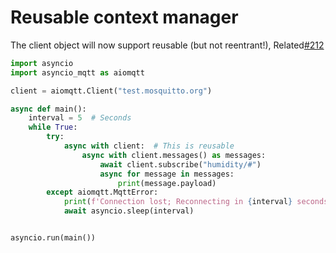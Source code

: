 # Reusable context manager

The client object will now support reusable (but not reentrant!), Related[#212](https://github.com/sbtinstruments/asyncio-mqtt/issues/212)

```python
import asyncio
import asyncio_mqtt as aiomqtt

client = aiomqtt.Client("test.mosquitto.org")

async def main():
    interval = 5  # Seconds
    while True:
        try:
            async with client:  # This is reusable
                async with client.messages() as messages:
                    await client.subscribe("humidity/#")
                    async for message in messages:
                        print(message.payload)
        except aiomqtt.MqttError:
            print(f'Connection lost; Reconnecting in {interval} seconds ...')
            await asyncio.sleep(interval)


asyncio.run(main())
```
